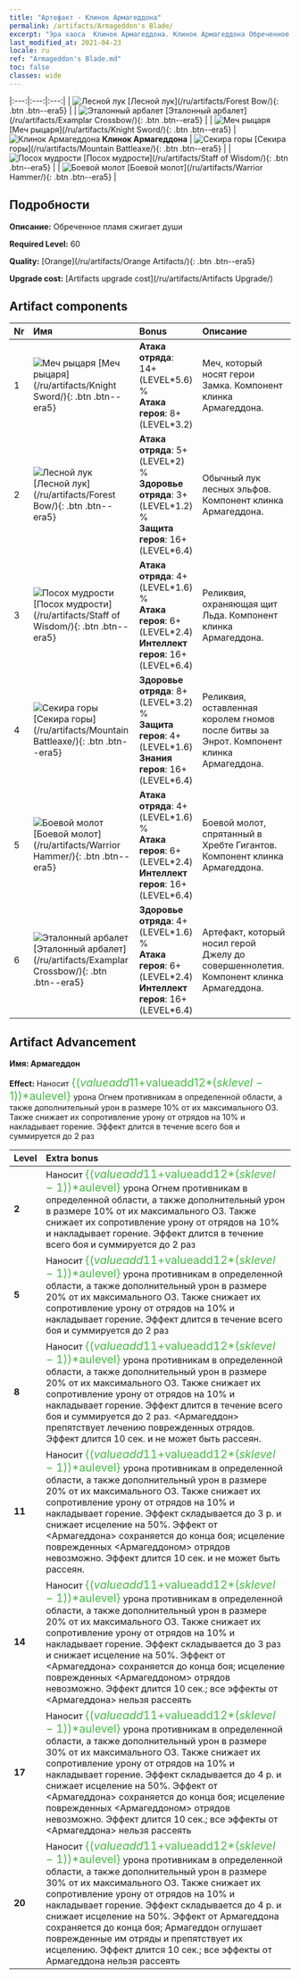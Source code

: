 ```yaml
---
title: "Артефакт - Клинок Армагеддона"
permalink: /artifacts/Armageddon's Blade/
excerpt: "Эра хаоса  Клинок Армагеддона. Клинок Армагеддона Обреченное пламя сжигает души"
last_modified_at: 2021-04-23
locale: ru
ref: "Armageddon's Blade.md"
toc: false
classes: wide
---
```


  |:---:|:---:|:---:| 
  | ![Лесной лук](/images/t/artifact_40442.png) [Лесной лук](/ru/artifacts/Forest Bow/){: .btn .btn--era5} |   | ![Эталонный арбалет](/images/t/artifact_40446.png) [Эталонный арбалет](/ru/artifacts/Examplar Crossbow/){: .btn .btn--era5} | 
  | ![Меч рыцаря](/images/t/artifact_40441.png) [Меч рыцаря](/ru/artifacts/Knight Sword/){: .btn .btn--era5} | ![Клинок Армагеддона](/images/t/icon_artifact_44.png) **Клинок Армагеддона** | ![Секира горы](/images/t/artifact_40444.png) [Секира горы](/ru/artifacts/Mountain Battleaxe/){: .btn .btn--era5} | 
  | ![Посох мудрости](/images/t/artifact_40443.png) [Посох мудрости](/ru/artifacts/Staff of Wisdom/){: .btn .btn--era5} |   | ![Боевой молот](/images/t/artifact_40445.png) [Боевой молот](/ru/artifacts/Warrior Hammer/){: .btn .btn--era5} | 


## Подробности

 **Описание:** Обреченное пламя сжигает души

 **Required Level:** 60

 **Quality:** [Orange](/ru/artifacts/Orange Artifacts/){: .btn .btn--era5}

 **Upgrade cost:** [Artifacts upgrade cost](/ru/artifacts/Artifacts Upgrade/)



## Artifact components

  | Nr |    Имя    |   Bonus | Описание | 
  |:---|:-----------|:--------|:------------| 
  | 1 | ![Меч рыцаря](/images/t/artifact_40441.png) [Меч рыцаря](/ru/artifacts/Knight Sword/){: .btn .btn--era5} | **Атака отряда**: 14+(LEVEL\*5.6) %<br/>**Атака героя**: 8+(LEVEL\*3.2) | Меч, который носят герои Замка. Компонент клинка Армагеддона. | 
  | 2 | ![Лесной лук](/images/t/artifact_40442.png) [Лесной лук](/ru/artifacts/Forest Bow/){: .btn .btn--era5} | **Атака отряда**: 5+(LEVEL\*2) %<br/>**Здоровье отряда**: 3+(LEVEL\*1.2) %<br/>**Защита героя**: 16+(LEVEL\*6.4) | Обычный лук лесных эльфов. Компонент клинка Армагеддона. | 
  | 3 | ![Посох мудрости](/images/t/artifact_40443.png) [Посох мудрости](/ru/artifacts/Staff of Wisdom/){: .btn .btn--era5} | **Атака отряда**: 4+(LEVEL\*1.6) %<br/>**Атака героя**: 6+(LEVEL\*2.4)<br/>**Интеллект героя**: 16+(LEVEL\*6.4) | Реликвия, охраняющая щит Льда. Компонент клинка Армагеддона. | 
  | 4 | ![Секира горы](/images/t/artifact_40444.png) [Секира горы](/ru/artifacts/Mountain Battleaxe/){: .btn .btn--era5} | **Здоровье отряда**: 8+(LEVEL\*3.2) %<br/>**Защита героя**: 4+(LEVEL\*1.6)<br/>**Знания героя**: 16+(LEVEL\*6.4) | Реликвия, оставленная королем гномов после битвы за Энрот. Компонент клинка Армагеддона. | 
  | 5 | ![Боевой молот](/images/t/artifact_40445.png) [Боевой молот](/ru/artifacts/Warrior Hammer/){: .btn .btn--era5} | **Атака отряда**: 4+(LEVEL\*1.6) %<br/>**Атака героя**: 6+(LEVEL\*2.4)<br/>**Интеллект героя**: 16+(LEVEL\*6.4) | Боевой молот, спрятанный в Хребте Гигантов. Компонент клинка Армагеддона. | 
  | 6 | ![Эталонный арбалет](/images/t/artifact_40446.png) [Эталонный арбалет](/ru/artifacts/Examplar Crossbow/){: .btn .btn--era5} | **Здоровье отряда**: 4+(LEVEL\*1.6) %<br/>**Атака героя**: 6+(LEVEL\*2.4)<br/>**Интеллект героя**: 16+(LEVEL\*6.4) | Артефакт, который носил герой Джелу до совершеннолетия. Компонент клинка Армагеддона. | 


## Artifact Advancement

 **Имя: Армагеддон**

 **Effect:** Наносит <span style="color: #48b946;font-size:20px">{($valueadd11+$valueadd12*($sklevel-1))*$aulevel}</span> урона Огнем противникам в определенной области, а также дополнительный урон в размере 10% от их максимального ОЗ. Также снижает их сопротивление урону от отрядов на 10% и накладывает горение. Эффект длится в течение всего боя и суммируется до 2 раз

  |  Level  |    Extra bonus  | 
  |:--------|:----------------| 
  | **2** | Наносит <span style="color: #48b946;font-size:20px">{($valueadd11+$valueadd12*($sklevel-1))*$aulevel}</span> урона Огнем противникам в определенной области, а также дополнительный урон в размере 10% от их максимального ОЗ. Также снижает их сопротивление урону от отрядов на 10% и накладывает горение. Эффект длится в течение всего боя и суммируется до 2 раз | 
  | **5** | Наносит <span style="color: #48b946;font-size:20px">{($valueadd11+$valueadd12*($sklevel-1))*$aulevel}</span> урона противникам в определенной области, а также дополнительный урон в размере 20% от их максимального ОЗ. Также снижает их сопротивление урону от отрядов на 10% и накладывает горение. Эффект длится в течение всего боя и суммируется до 2 раз | 
  | **8** | Наносит <span style="color: #48b946;font-size:20px">{($valueadd11+$valueadd12*($sklevel-1))*$aulevel}</span> урона противникам в определенной области, а также дополнительный урон в размере 20% от их максимального ОЗ. Также снижает их сопротивление урону от отрядов на 10% и накладывает горение. Эффект длится в течение всего боя и суммируется до 2 раз. <Армагеддон> препятствует лечению поврежденных отрядов. Эффект длится 10 сек. и не может быть рассеян. | 
  | **11** | Наносит <span style="color: #48b946;font-size:20px">{($valueadd11+$valueadd12*($sklevel-1))*$aulevel}</span> урона противникам в определенной области, а также дополнительный урон в размере 20% от их максимального ОЗ. Также снижает их сопротивление урону от отрядов на 10% и накладывает горение. Эффект складывается до 3 р. и снижает исцеление на 50%. Эффект от <Армагеддона> сохраняется до конца боя; исцеление поврежденных <Армагеддоном> отрядов невозможно. Эффект длится 10 сек. и не может быть рассеян. | 
  | **14** | Наносит <span style="color: #48b946;font-size:20px">{($valueadd11+$valueadd12*($sklevel-1))*$aulevel}</span> урона противникам в определенной области, а также дополнительный урон в размере 20% от их максимального ОЗ. Также снижает их сопротивление урону от отрядов на 10% и накладывает горение. Эффект складывается до 3 раз и снижает исцеление на 50%. Эффект от <Армагеддона> сохраняется до конца боя; исцеление поврежденных <Армагеддоном> отрядов невозможно. Эффект длится 10 сек.; все эффекты от <Армагеддона> нельзя рассеять | 
  | **17** | Наносит <span style="color: #48b946;font-size:20px">{($valueadd11+$valueadd12*($sklevel-1))*$aulevel}</span> урона противникам в определенной области, а также дополнительный урон в размере 30% от их максимального ОЗ. Также снижает их сопротивление урону от отрядов на 10% и накладывает горение. Эффект складывается до 4 р. и снижает исцеление на 50%. Эффект от <Армагеддона> сохраняется до конца боя; исцеление поврежденных <Армагеддоном> отрядов невозможно. Эффект длится 10 сек.; все эффекты от <Армагеддона> нельзя рассеять | 
  | **20** | Наносит <span style="color: #48b946;font-size:20px">{($valueadd11+$valueadd12*($sklevel-1))*$aulevel}</span> урона противникам в определенной области, а также дополнительный урон в размере 30% от их максимального ОЗ. Также снижает их сопротивление урону от отрядов на 10% и накладывает горение. Эффект складывается до 4 р. и снижает исцеление на 50%. Эффект от Армагеддона сохраняется до конца боя; Армагеддон оглушает поврежденные им отряды и препятствует их исцелению. Эффект длится 10 сек.; все эффекты от Армагеддона нельзя рассеять | 

